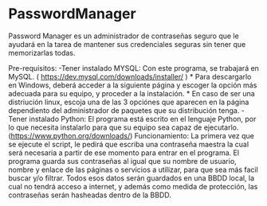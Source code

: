 # PasswordManager
 Password Manager es un administrador de contraseñas seguro que le ayudará en la tarea de mantener sus credenciales seguras sin tener que memorizarlas todas.

 Pre-requisitos:
 			-Tener instalado MYSQL: Con este programa, se trabajará en MySQL. ( https://dev.mysql.com/downloads/installer/ )
        * Para descargarlo en Windows, deberá acceder a la siguiente página y escoger la opción más adecuada para su equipo, y proceder a la instalación.
        * En caso de ser una distriución linux, escoja una de las 3 opciónes que aparecen en la página dependiento del administrador de paquetes que su distribución tenga. 
    -Tener instalado Python: El programa está escrito en el lenguaje Python, por lo que necesita instalarlo para que su equipo sea capaz de ejecutarlo. (https://www.python.org/downloads/)
 Funcionamiento:
    La primera vez que se ejecute el script, le pedirá que escriba una contraseña maestra la cual será necesaria a partir de ese momento para entrar en el programa. 
    El programa guarda sus contraseñas al igual que su nombre de usuario, nombre y enlace de las páginas o servicios a utilizar, para que sea más facil buscar y/o filtrar.
    Todos esos datos serán guardados en una BBDD local, la cual no tendrá acceso a internet, y además como medida de protección, las contraseñas serán hasheadas dentro de la BBDD.
